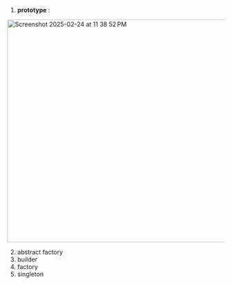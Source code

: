 1. **prototype** : 
<img width="515" alt="Screenshot 2025-02-24 at 11 38 52 PM" src="https://github.com/user-attachments/assets/c18178ed-ee12-4374-a28b-774d9ab5192a" />

2. abstract factory
3. builder
4. factory
5. singleton
